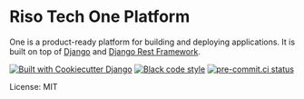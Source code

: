 # Riso Tech One Platform

One is a product-ready platform for building and deploying applications. It is built on top of [Django](https://www.djangoproject.com/) and [Django Rest Framework](https://www.django-rest-framework.org/).

[![Built with Cookiecutter Django](https://img.shields.io/badge/built%20with-Cookiecutter%20Django-ff69b4.svg?logo=cookiecutter)](https://github.com/cookiecutter/cookiecutter-django/)
[![Black code style](https://img.shields.io/badge/code%20style-black-000000.svg)](https://github.com/ambv/black)
[![pre-commit.ci status](https://results.pre-commit.ci/badge/github/riso-tech/one/main.svg)](https://results.pre-commit.ci/latest/github/riso-tech/one/main)

License: MIT
